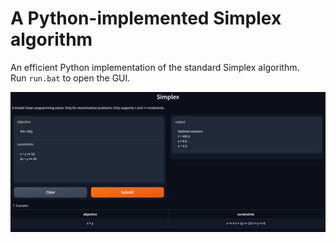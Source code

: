 # A Python-implemented Simplex algorithm
An efficient Python implementation of the standard Simplex algorithm.  
Run `run.bat` to open the GUI.

![simplex_interface](images/simplex_interface.png)